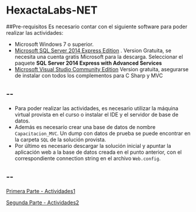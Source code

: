 # HexactaLabs-NET

##Pre-requisitos
Es necesario contar con el siguiente software para poder realizar las actividades:

 - Microsoft Windows 7 o superior.
 - [Microsoft SQL Server 2014 Express Edition](http://www.microsoft.com/en-us/server-cloud/products/sql-server-editions/sql-server-express.aspx) . Version Gratuita, se necesita una cuenta gratis Microsoft para la descarga. Seleccionar el paquete **SQL Server 2014 Express with Advanced Services**
 - [Microsoft Visual Studio Community Edition](https://www.visualstudio.com/products/visual-studio-community-vs) Version gratuita, asegurarse de instalar con todos los complementos para C Sharp y MVC

--
--

- Para poder realizar las actividades, es necesario utilizar la máquina virtual provista en el curso o instalar el IDE y el servidor de base de datos.
- Además es necesario crear una base de datos de nombre `Capacitacion_MVC`. Un dump con datos de prueba se puede encontrar en la carpeta `SQL` de la solución provista.
- Por último es necesario descargar la solución inicial y apuntar la aplicación web a la base de datos creada en el punto anterior, con el correspondiente connection string en el archivo `Web.config`.

--
--
 
[Primera Parte - Actividades1](actividades1.md)

[Segunda Parte - Actividades2](actividades2.md)

